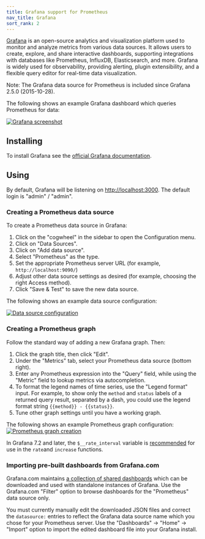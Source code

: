 ```yaml
---
title: Grafana support for Prometheus
nav_title: Grafana
sort_rank: 2
---
```


[Grafana](http://grafana.com/) is an open-source analytics and visualization platform used to monitor and analyze metrics from various data
sources. It allows users to create, explore, and share interactive dashboards, supporting integrations with databases
like Prometheus, InfluxDB, Elasticsearch, and more. Grafana is widely used for observability, providing alerting, plugin
extensibility, and a flexible query editor for real-time data visualization.

Note: The Grafana data source for Prometheus is included since Grafana 2.5.0 (2015-10-28).

The following shows an example Grafana dashboard which queries Prometheus for data:

[![Grafana screenshot](/assets/docs/grafana_prometheus.png)](/assets/docs/grafana_prometheus.png)

## Installing

To install Grafana see the [official Grafana
documentation](https://grafana.com/grafana/download/).

## Using

By default, Grafana will be listening on
[http://localhost:3000](http://localhost:3000). The default login is "admin" /
"admin".

### Creating a Prometheus data source

To create a Prometheus data source in Grafana:

1. Click on the "cogwheel" in the sidebar to open the Configuration menu.
2. Click on "Data Sources".
3. Click on "Add data source".
4. Select "Prometheus" as the type.
5. Set the appropriate Prometheus server URL (for example, `http://localhost:9090/`)
6. Adjust other data source settings as desired (for example, choosing the right Access method).
7. Click "Save & Test" to save the new data source.

The following shows an example data source configuration:

[![Data source configuration](/assets/docs/grafana_configuring_datasource.png)](/assets/docs/grafana_configuring_datasource.png)

### Creating a Prometheus graph

Follow the standard way of adding a new Grafana graph. Then:

1. Click the graph title, then click "Edit".
2. Under the "Metrics" tab, select your Prometheus data source (bottom right).
3. Enter any Prometheus expression into the "Query" field, while using the
   "Metric" field to lookup metrics via autocompletion.
4. To format the legend names of time series, use the "Legend format" input. For
   example, to show only the `method` and `status` labels of a returned query
   result, separated by a dash, you could use the legend format string
   `{{method}} - {{status}}`.
5. Tune other graph settings until you have a working graph.

The following shows an example Prometheus graph configuration:
[![Prometheus graph creation](/assets/docs/grafana_qps_graph.png)](/assets/docs/grafana_qps_graph.png)

In Grafana 7.2 and later, the `$__rate_interval` variable is
[recommended](https://grafana.com/docs/grafana/latest/datasources/prometheus/#using-__rate_interval)
for use in the `rate`and `increase` functions.

### Importing pre-built dashboards from Grafana.com

Grafana.com maintains [a collection of shared dashboards](https://grafana.com/dashboards)
which can be downloaded and used with standalone instances of Grafana. Use
the Grafana.com "Filter" option to browse dashboards for the "Prometheus"
data source only.

You must currently manually edit the downloaded JSON files and correct the
`datasource:` entries to reflect the Grafana data source name which you
chose for your Prometheus server. Use the "Dashboards" → "Home" → "Import"
option to import the edited dashboard file into your Grafana install.
